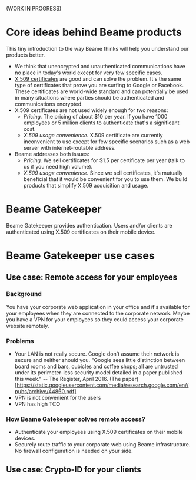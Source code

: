 (WORK IN PROGRESS)

# Core ideas behind Beame products

This tiny introduction to the way Beame thinks will help you understand our products better.

* We think that unencrypted and unauthenticated communications have no place in today's world except for very few specific cases.
* [X.509 certificates](https://en.wikipedia.org/wiki/X.509) are good and can solve the problem. It's the same type of certificates that prove you are surfing to Google or Facebook. These certificates are world-wide standard and can potentially be used in many situations where parties should be authenticated and communications encrypted.
* X.509 certificates are not used widely enough for two reasons:
	* *Pricing.* The pricing of about $10 per year. If you have 1000 employees or 5 million clients to authenticate that's a significant cost.
	* *X.509 usage convenience.* X.509 certificate are currently inconvenient to use except for few specific scenarios such as a web server with internet-routable address.
* Beame addresses both issues:
	* *Pricing.* We sell certificates for $1.5 per certificate per year (talk to us if you need high volume).
	* *X.509 usage convenience.* Since we sell certificates, it's mutually beneficial that it would be convenient for you to use them. We build products that simplify X.509 acquisition and usage.


# Beame Gatekeeper

Beame Gatekeeper provides authentication. Users and/or clients are authenticated using X.509 certificates on their mobile device.

# Beame Gatekeeper use cases

## Use case: Remote access for your employees

### Background

You have your corporate web application in your office and it's available for your employees when they are connected to the corporate network. Maybe you have a VPN for your employees so they could access your corporate website remotely.

### Problems

* Your LAN is not really secure. Google don't assume their network is secure and neither should you. "Google sees little distinction between board rooms and bars, cubicles and coffee shops; all are untrusted under its perimeter-less security model detailed in a paper published this week." -- The Register, April 2016. (The paper)[https://static.googleusercontent.com/media/research.google.com/en//pubs/archive/44860.pdf]
* VPN is not convenient for the users
* VPN has high TCO

### How Beame Gatekeeper solves remote access?

* Authenticate your employees using X.509 certificates on their mobile devices.
* Securely route traffic to your corporate web using Beame infrastructure. No firewall configuration is needed on your side.

## Use case: Crypto-ID for your clients
